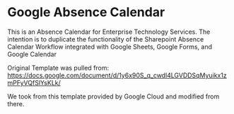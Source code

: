 # Google Absence Calendar

This is an Absence Calendar for Enterprise Technology Services. The intention is to duplicate the functionality of the Sharepoint Absence Calendar Workflow integrated with Google Sheets, Google Forms, and Google Calendar

Original Template was pulled from: 
https://docs.google.com/document/d/1y6x90S_q_cwdl4LGVDDSqMyuikx1zmPFyVQfSlYsKLk/

We took from this template provided by Google Cloud and modified from there.
